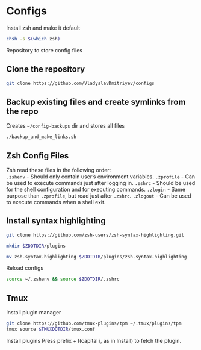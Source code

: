 # Configs
Install zsh and make it default
```bash
chsh -s $(which zsh)
```

Repository to store config files

## Clone the repository
```bash
git clone https://github.com/VladyslavDmitriyev/configs
```

## Backup existing files and create symlinks from the repo
Creates `~/config-backups` dir and stores all files  
```bash
./backup_and_make_links.sh
```

## Zsh Config Files
Zsh read these files in the following order:  
`.zshenv` - Should only contain user’s environment variables.
`.zprofile` - Can be used to execute commands just after logging in.
`.zshrc` - Should be used for the shell configuration and for executing commands.
`.zlogin` - Same purpose than `.zprofile`, but read just after `.zshrc`.
`.zlogout` - Can be used to execute commands when a shell exit.

## Install syntax highlighting
```bash
git clone https://github.com/zsh-users/zsh-syntax-highlighting.git  

mkdir $ZDOTDIR/plugins  

mv zsh-syntax-highlighting $ZDOTDIR/plugins/zsh-syntax-highlighting
```

Reload configs
```bash
source ~/.zshenv && source $ZDOTDIR/.zshrc
```

## Tmux 
Install plugin manager
```bash
git clone https://github.com/tmux-plugins/tpm ~/.tmux/plugins/tpm
tmux source $TMUXDOTDIR/tmux.conf
```

Install plugins
Press prefix + I(capital i, as in Install) to fetch the plugin.